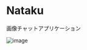 # Nataku

画像チャットアプリケーション

![image](https://user-images.githubusercontent.com/48976713/80304934-7dc42d00-87f4-11ea-9e30-55e1a4a7d4a6.jpg)